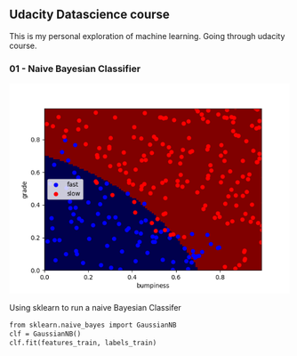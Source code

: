 ## Udacity Datascience course
This is my personal exploration of machine learning. Going through udacity course.

### 01 - Naive Bayesian Classifier
![plot](/01_naiveby_terrain_data/test.png)

Using sklearn to run a naive Bayesian Classifer
```
from sklearn.naive_bayes import GaussianNB
clf = GaussianNB()
clf.fit(features_train, labels_train)
```
